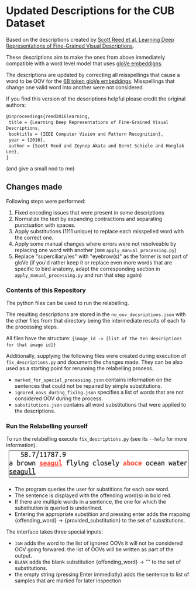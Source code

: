 # Updated Descriptions for the CUB Dataset


Based on the descriptions created by [Scott Reed et al. Learning Deep Representations of Fine-Grained Visual Descriptions](https://github.com/reedscot/cvpr2016).  

These descriptions aim to make the ones from above immediately compatible with a word level model that uses [gloVe embeddigns](https://nlp.stanford.edu/projects/glove/).  

The descriptions are updated by correcting all misspellings that cause a word to be OOV for the [6B token gloVe embeddings](http://nlp.stanford.edu/data/glove.6B.zip). Misspellings that change one valid word into another were not considered.

If you find this version of the descriptions helpful please credit the original authors:
```
@inproceedings{reed2016learning, 	
 title = {Learning Deep Representations of Fine-Grained Visual Descriptions,
 booktitle = {IEEE Computer Vision and Pattern Recognition},
 year = {2016},
 author = {Scott Reed and Zeynep Akata and Bernt Schiele and Honglak Lee},
}
```
(and give a small nod to me)
## Changes made
Following steps were performed:
1. Fixed encoding issues that were present in some descriptions
2. Normalize the text by expanding contractions and separating punctuation with spaces.
3. Apply substitutions (1111 unique) to replace each misspelled word with the correct one.
4. Apply some manual changes where errors were not resolveable by replacing one word with another (see ```apply_manual_processing.py```)
5. Replace "superciliary/ies" with "eyebrow(s)" as the former is not part of gloVe (if you'd rather keep it or replace even more words that are specific to bird anatomy, adapt the corresponding section in ```apply_manual_processing.py``` and run that step again)

### Contents of this Repository
The python files can be used to run the relabelling.

The resulting descriptions are stored in the ```no_oov_decsriptions.json``` with the other files from that directory being the intermediate results of each fo the processing steps.  

All files have the structure: ```{image_id -> [list of the ten descriptions for that image id]}```

Additionally, supplying the following files were created during execution of ```fix_descriptions.py``` and document the changes made. They can be also used as a starting point for rerunning the relabelling process. 

 - ```marked_for_special_processing.json``` contains information on the sentences that could not be repaired by simple substitutions.
 - ```ignored_oovs_during_fixing.json``` specifies a list of words that are not considered OOV during the process.
 - ```substitutions.json``` contains all word substitutions that were applied to the descriptions.
 
### Run the Relabelling yourself
To run the relabelling execute ```fix_descriptions.py``` (see its ```--help``` for more information).
![Interface used to create substitutions](https://github.com/awfuluncrn/cub_updated_descriptions/raw/master/cubinterface.png)

 - The program queries the user for substitions for each oov word.
 - The sentence is displayed with the offending word(s) in bold red.
 - If there are multiple words in a sentence, the one for which the substitution is queried is underlined.
 - Entering the appropriate substition and pressing enter adds the mapping {offending_word} -> {provided_substitution} to the set of substitutions.
 
 
 The interface takes three special inputs:
  - ```IGN``` adds the word to the list of ignored OOVs it will not be considered OOV going forwared. the list of OOVs will be written as part of the output.
  - ```BLANK``` adds the blank substitution {offending_word} -> "" to the set of substitutions.
  - the empty string (pressing Enter immediatly) adds the sentence to list of samples that are marked for later inspection
